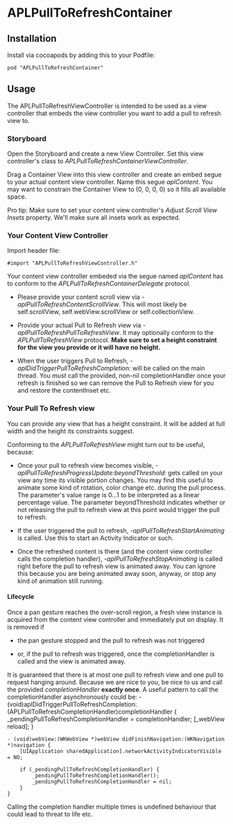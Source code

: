 APLPullToRefreshContainer
=========




## Installation
Install via cocoapods by adding this to your Podfile:

	pod "APLPullToRefreshContainer"

## Usage
The APLPullToRefreshViewController is intended to be used as a view controller
that embeds the view controller you want to add a pull to refresh view to.

### Storyboard
Open the Storyboard and create a new View Controller. Set this view controller's
class to _APLPullToRefreshContainerViewController_.

Drag a Container View into this view controller and create an embed segue to your
actual content view controller. Name this segue _aplContent_. You may want to constrain
the Container View to (0, 0, 0, 0) so it fills all available space.

Pro tip: Make sure to set your content view controller's _Adjust Scroll View Insets_
property. We'll make sure all insets work as expected.

### Your Content View Controller

Import header file:

	#import "APLPullToRefreshViewController.h"
	
Your content view controller embeded via the segue named _aplContent_ has to
conform to the _APLPullToRefreshContainerDelegate_ protocol.

* Please provide your content scroll view via _-aplPullToRefreshContentScrollView_. This will most likely be self.scrollView, self.webView.scrollView or self.collectionView.

* Provide your actual Pull to Refresh view via _-aplPullToRefreshPullToRefreshView_. It may optionally conform to the _APLPullToRefreshView_ protocol. __Make sure to set a height constraint for the view you provide or it will have no height.__

* When the user triggers Pull to Refresh, _-aplDidTriggerPullToRefreshCompletion:_ will be called on the main thread. You _must_ call the provided, non-nil completionHandler once your refresh is finished so we can remove the Pull to Refresh view for you and restore the contentInset etc.


### Your Pull To Refresh view

You can provide any view that has a height constraint. It will be added at full width and the height its constraints suggest.

Conforming to the _APLPullToRefreshView_ might turn out to be useful, because:

* Once your pull to refresh view becomes visible, _-aplPullToRefreshProgressUpdate:beyondThreshold:_ gets called on your view any time its visible portion changes. You may find this useful to animate some kind of rotation, color change etc. during the pull process. The parameter's value range is 0...1 to be interpreted as a linear percentage value. The parameter beyondThreshold indicates whether or not releasing the pull to refresh view at this point would trigger the pull to refresh.

* If the user triggered the pull to refresh, _-aplPullToRefreshStartAnimating_ is called. Use this to start an Activity Indicator or such.

* Once the refreshed content is there (and the content view controller calls the completion handler), _-aplPullToRefreshStopAnimating_ is called right before the pull to refresh view is animated away. You can ignore this because you are being animated away soon, anyway, or stop any kind of animation still running.


#### Lifecycle

Once a pan gesture reaches the over-scroll region, a fresh view instance is acquired
from the content view controller and immediately put on display. It is removed if

* the pan gesture stopped and the pull to refresh was not triggered

* or, if the pull to refresh was triggered, once the completionHandler is called and the view is animated away.

It is guaranteed that there is at most one pull to refresh view and one pull to request hanging around. Because we are nice to you, be nice to us and call the provided _completionHandler_ __exactly once__. A useful pattern to call the completionHandler asynchronously could be:
    - (void)aplDidTriggerPullToRefreshCompletion:(APLPullToRefreshCompletionHandler)completionHandler {
        _pendingPullToRefreshCompletionHandler = completionHandler;
        [_webView reload];
    }

    - (void)webView:(WKWebView *)webView didFinishNavigation:(WKNavigation *)navigation {
        [UIApplication sharedApplication].networkActivityIndicatorVisible = NO;

        if (_pendingPullToRefreshCompletionHandler) {
            _pendingPullToRefreshCompletionHandler();
            _pendingPullToRefreshCompletionHandler = nil;
        }
    }

Calling the completion handler multiple times is undefined behaviour that could lead to threat to life etc.
